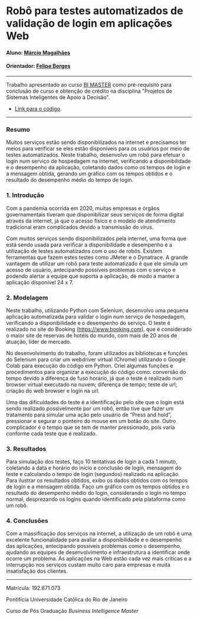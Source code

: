 # Robô para testes automatizados de validação de login em aplicações Web

#### Aluno: [Márcio Magalhães](https://github.com/marciolucm)
#### Orientador: [Felipe Borges](https://github.com/FelipeBorgesC)

---

Trabalho apresentado ao curso [BI MASTER](https://ica.puc-rio.ai/bi-master) como pré-requisito para conclusão de curso e obtenção de crédito na disciplina "Projetos de Sistemas Inteligentes de Apoio à Decisão".

<!-- para os links a seguir, caso os arquivos estejam no mesmo repositório que este README, não há necessidade de incluir o link completo: basta incluir o nome do arquivo, com extensão, que o GitHub completa o link corretamente -->
- [Link para o código](https://github.com/link_do_repositorio). <!-- caso não aplicável, remover esta linha -->


---

### Resumo

Muitos serviços estão sendo disponibilizados na internet e precisamos ter meios para verificar se eles estão disponíveis para os usuários por meio de testes automatizados. Neste trabalho, desenvolvo um robô para efetuar o login num serviço de hospedagem na internet, verificando a disponibilidade e o desempenho da aplicação, coletando dados como os tempos de login e a mensagem obtida, gerando um gráfico com os tempos obtidos e o resultado do desempenho médio do tempo de login.

### 1. Introdução

Com a pandemia ocorrida em 2020, muitas empresas e órgãos governamentais tiveram que disponibilizar seus serviços de forma digital através da internet, já que o acesso físico e o modelo de atendimento tradicional eram complicados devido a transmissão do vírus.

Com muitos serviços sendo disponibilizados pela internet, uma forma que está sendo usada para verificar a disponibilidade e desempenho é a utilização de testes automatizados com o uso de robôs. Existem ferramentas que fazem estes testes como JMeter e o Dynatrace. A grande vantagem de utilizar um robô para teste automatizado é que ele simula um acesso de usuário, antecipando possíveis problemas com o serviço e podendo alertar a equipe que suporta a aplicação, de modo a manter a aplicação disponível 24 x 7.


### 2. Modelagem

Neste trabalho, utilizando Python com Selenium, desenvolvo uma pequena aplicação automatizada para validar o login num serviço de hospedagem, verificando a disponibilidade e o desempenho do serviço. O teste é realizado no site do Booking (https://www.booking.com), que é considerado o maior site de reservas de hotéis do mundo, com mais de 20 anos de atuação, líder de mercado.

No desenvolvimento do trabalho, foram utilizados as bibliotecas e funções do Selenium para criar um webdriver virtual (Chrome) utilizando o Google Colab para execução do código em Python. Criei algumas funções e procedimentos para organizar a execução do código como: conversão do tempo devido a diferença de fuso horário, já que o teste é realizado num browser virtual executado na nuvem; diferença de tempo; teste de url; criação do web browser e login na url. 

Uma das dificuldades do teste é a identificação pelo site que o login está sendo realizado possivelmente por um robô, então tive que fazer um tratamento para simular uma ação pelo usuário de “Press and hold”, pressionar e segurar o ponteiro do mouse em um botão do site. Outro complicador é o tempo que se tem de manter pressionado, pois varia conforme cada teste que é realizado.


### 3. Resultados

Para simulação dos testes, faço 10 tentativas de login a cada 1 minuto, coletando a data e horário do início e conclusão de login, mensagem do teste e calculando o tempo de login (segundos) realizado na aplicação. Para ilustrar os resultados obtidos, exibo os dados obtidos com os tempos de login e a mensagem obtida. Faço um gráfico com os tempos obtidos e o resultado do desempenho médio do login, considerando o login no tempo normal, desprezando os logins quando identificado pela plataforma como um robô.

### 4. Conclusões

Com a massificação dos serviços na internet, a utilização de um robô é uma excelente funcionalidade para avaliar a disponibilidade e o desempenho das aplicações, antecipando possíveis problemas como o desempenho, ajudando as equipes de desenvolvimento e infraestrutura a identificar onde ocorre um problema. As aplicações na Web estão cada vez mais críticas e a interrupção nos serviços custam muito caro para empresas e muita insatisfação dos clientes.

---

Matrícula: 192.671.073

Pontifícia Universidade Católica do Rio de Janeiro

Curso de Pós Graduação *Business Intelligence Master*

